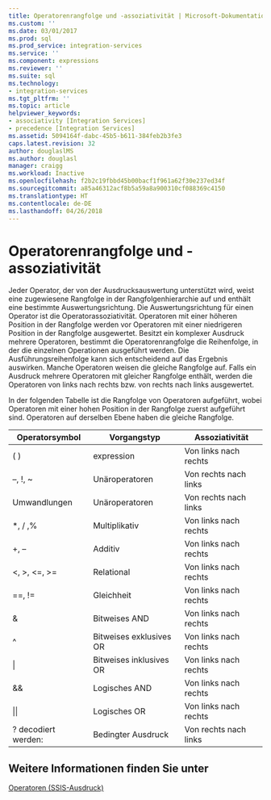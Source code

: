 ```yaml
---
title: Operatorenrangfolge und -assoziativität | Microsoft-Dokumentation
ms.custom: ''
ms.date: 03/01/2017
ms.prod: sql
ms.prod_service: integration-services
ms.service: ''
ms.component: expressions
ms.reviewer: ''
ms.suite: sql
ms.technology:
- integration-services
ms.tgt_pltfrm: ''
ms.topic: article
helpviewer_keywords:
- associativity [Integration Services]
- precedence [Integration Services]
ms.assetid: 5094164f-dabc-45b5-b611-384feb2b3fe3
caps.latest.revision: 32
author: douglaslMS
ms.author: douglasl
manager: craigg
ms.workload: Inactive
ms.openlocfilehash: f2b2c19fbbd45b00bacf1f961a62f30e237ed34f
ms.sourcegitcommit: a85a46312acf8b5a59a8a900310cf088369c4150
ms.translationtype: HT
ms.contentlocale: de-DE
ms.lasthandoff: 04/26/2018
---
```

# <a name="operator-precedence-and-associativity"></a>Operatorenrangfolge und -assoziativität
  Jeder Operator, der von der Ausdrucksauswertung unterstützt wird, weist eine zugewiesene Rangfolge in der Rangfolgenhierarchie auf und enthält eine bestimmte Auswertungsrichtung. Die Auswertungsrichtung für einen Operator ist die Operatorassoziativität. Operatoren mit einer höheren Position in der Rangfolge werden vor Operatoren mit einer niedrigeren Position in der Rangfolge ausgewertet. Besitzt ein komplexer Ausdruck mehrere Operatoren, bestimmt die Operatorenrangfolge die Reihenfolge, in der die einzelnen Operationen ausgeführt werden. Die Ausführungsreihenfolge kann sich entscheidend auf das Ergebnis auswirken. Manche Operatoren weisen die gleiche Rangfolge auf. Falls ein Ausdruck mehrere Operatoren mit gleicher Rangfolge enthält, werden die Operatoren von links nach rechts bzw. von rechts nach links ausgewertet.  
  
 In der folgenden Tabelle ist die Rangfolge von Operatoren aufgeführt, wobei Operatoren mit einer hohen Position in der Rangfolge zuerst aufgeführt sind. Operatoren auf derselben Ebene haben die gleiche Rangfolge.  
  
|Operatorsymbol|Vorgangstyp|Assoziativität|  
|---------------------|-----------------------|-------------------|  
|( )|expression|Von links nach rechts|  
|–, !, ~|Unäroperatoren|Von rechts nach links|  
|Umwandlungen|Unäroperatoren|Von rechts nach links|  
|*, / ,%|Multiplikativ|Von links nach rechts|  
|+, –|Additiv|Von links nach rechts|  
|\<, >, \<=, >=|Relational|Von links nach rechts|  
|==, !=|Gleichheit|Von links nach rechts|  
|&|Bitweises AND|Von links nach rechts|  
|^|Bitweises exklusives OR|Von links nach rechts|  
|&#124;|Bitweises inklusives OR|Von links nach rechts|  
|&&|Logisches AND|Von links nach rechts|  
|&#124;&#124;|Logisches OR|Von links nach rechts|  
|? decodiert werden:|Bedingter Ausdruck|Von rechts nach links|  
  
## <a name="see-also"></a>Weitere Informationen finden Sie unter  
 [Operatoren &#40;SSIS-Ausdruck&#41;](../../integration-services/expressions/operators-ssis-expression.md)  
  
  
